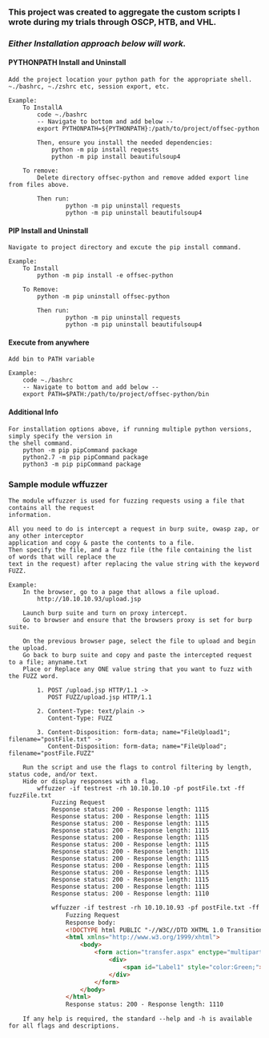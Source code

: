 ### __This project was created to aggregate the custom scripts I wrote during my trials through OSCP, HTB, and VHL.__ ###

### *Either Installation approach below will work.* ###

#### PYTHONPATH Install and Uninstall ####
    Add the project location your python path for the appropriate shell.
    ~./bashrc, ~./zshrc etc, session export, etc.
    
    Example:
        To InstallA
            code ~./bashrc
            -- Navigate to bottom and add below --
            export PYTHONPATH=${PYTHONPATH}:/path/to/project/offsec-python

            Then, ensure you install the needed dependencies:
                python -m pip install requests
                python -m pip install beautifulsoup4
        
        To remove:
            Delete directory offsec-python and remove added export line from files above.
        
            Then run:
                    python -m pip uninstall requests
                    python -m pip uninstall beautifulsoup4

#### PIP Install and Uninstall ####
    Navigate to project directory and excute the pip install command.

    Example:
        To Install
            python -m pip install -e offsec-python
        
        To Remove:
            python -m pip uninstall offsec-python 
        
            Then run:
                    python -m pip uninstall requests
                    python -m pip uninstall beautifulsoup4

#### Execute from anywhere ####
    Add bin to PATH variable

    Example:
        code ~./bashrc
        -- Navigate to bottom and add below --
        export PATH=$PATH:/path/to/project/offsec-python/bin

#### Additional Info ####
    For installation options above, if running multiple python versions, simply specify the version in 
    the shell command.
        python -m pip pipCommand package
        python2.7 -m pip pipCommand package
        python3 -m pip pipCommand package


### Sample module wffuzzer ###
    The module wffuzzer is used for fuzzing requests using a file that contains all the request 
    information.
    
    All you need to do is intercept a request in burp suite, owasp zap, or any other interceptor 
    application and copy & paste the contents to a file.
    Then specify the file, and a fuzz file (the file containing the list of words that will replace the 
    text in the request) after replacing the value string with the keyword FUZZ.

    Example:
        In the browser, go to a page that allows a file upload.
            http://10.10.10.93/upload.jsp

        Launch burp suite and turn on proxy intercept.
        Go to browser and ensure that the browsers proxy is set for burp suite.
        
        On the previous browser page, select the file to upload and begin the upload.
        Go back to burp suite and copy and paste the intercepted request to a file; anyname.txt
        Place or Replace any ONE value string that you want to fuzz with the FUZZ word.

            1. POST /upload.jsp HTTP/1.1 -> 
               POST FUZZ/upload.jsp HTTP/1.1

            2. Content-Type: text/plain -> 
               Content-Type: FUZZ

            3. Content-Disposition: form-data; name="FileUpload1"; filename="postFile.txt" -> 
               Content-Disposition: form-data; name="FileUpload"; filename="postFile.FUZZ"
        
        Run the script and use the flags to control filtering by length, status code, and/or text. 
        Hide or display responses with a flag.
            wffuzzer -if testrest -rh 10.10.10.10 -pf postFile.txt -ff fuzzFile.txt                    
                Fuzzing Request
                Response status: 200 - Response length: 1115
                Response status: 200 - Response length: 1115
                Response status: 200 - Response length: 1115
                Response status: 200 - Response length: 1115
                Response status: 200 - Response length: 1115
                Response status: 200 - Response length: 1115
                Response status: 200 - Response length: 1115
                Response status: 200 - Response length: 1115
                Response status: 200 - Response length: 1115
                Response status: 200 - Response length: 1115
                Response status: 200 - Response length: 1115
                Response status: 200 - Response length: 1115
                Response status: 200 - Response length: 1110
```html
            wffuzzer -if testrest -rh 10.10.10.93 -pf postFile.txt -ff fuzzFile.txt -fl "1115" -sr
                Fuzzing Request
                Response body: 
                <!DOCTYPE html PUBLIC "-//W3C//DTD XHTML 1.0 Transitional//EN" "http://www.w3.org/TR/xhtml1/DTD/xhtml1-transitional.dtd">
                <html xmlns="http://www.w3.org/1999/xhtml">
                    <body>
                        <form action="transfer.aspx" enctype="multipart/form-data" id="form1" method="post" name="form1">
                            <div>
                                <span id="Label1" style="color:Green;">File uploaded successfully.</span>
                            </div>
                        </form>
                    </body>
                </html>
                Response status: 200 - Response length: 1110
```
        If any help is required, the standard --help and -h is available for all flags and descriptions.
